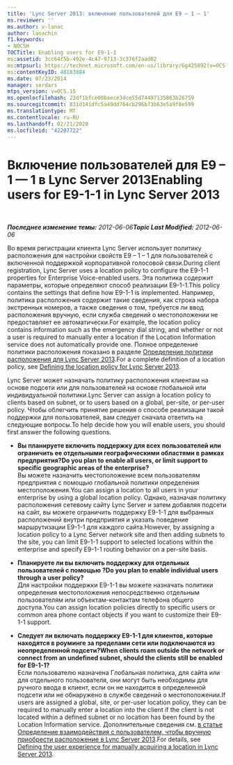 ```yaml
---
title: 'Lync Server 2013: включение пользователей для E9 — 1 – 1'
ms.reviewer: ''
ms.author: v-lanac
author: lanachin
f1.keywords:
- NOCSH
TOCTitle: Enabling users for E9-1-1
ms:assetid: 3cc64f5b-492e-4c47-9713-3c376f2aad02
ms:mtpsurl: https://technet.microsoft.com/en-us/library/Gg425892(v=OCS.15)
ms:contentKeyID: 48183884
ms.date: 07/23/2014
manager: serdars
mtps_version: v=OCS.15
ms.openlocfilehash: 23df1bfce00baece3dce55d74497135863b26759
ms.sourcegitcommit: 831d141dfc5a49dd764cb296b73b63e5a9f8e599
ms.translationtype: MT
ms.contentlocale: ru-RU
ms.lasthandoff: 02/21/2020
ms.locfileid: "42207722"
---
```

<div data-xmlns="http://www.w3.org/1999/xhtml">

<div class="topic" data-xmlns="http://www.w3.org/1999/xhtml" data-msxsl="urn:schemas-microsoft-com:xslt" data-cs="https://msdn.microsoft.com/">

<div data-asp="https://msdn2.microsoft.com/asp">

# <a name="enabling-users-for-e9-1-1-in-lync-server-2013"></a><span data-ttu-id="565f6-102">Включение пользователей для E9 – 1 — 1 в Lync Server 2013</span><span class="sxs-lookup"><span data-stu-id="565f6-102">Enabling users for E9-1-1 in Lync Server 2013</span></span>

</div>

<div id="mainSection">

<div id="mainBody">

<span> </span>

<span data-ttu-id="565f6-103">_**Последнее изменение темы:** 2012-06-06_</span><span class="sxs-lookup"><span data-stu-id="565f6-103">_**Topic Last Modified:** 2012-06-06_</span></span>

<span data-ttu-id="565f6-104">Во время регистрации клиента Lync Server использует политику расположения для настройки свойств E9 – 1 – 1 для пользователей с включенной поддержкой корпоративной голосовой связи.</span><span class="sxs-lookup"><span data-stu-id="565f6-104">During client registration, Lync Server uses a location policy to configure the E9-1-1 properties for Enterprise Voice-enabled users.</span></span> <span data-ttu-id="565f6-105">Эта политика содержит параметры, которые определяют способ реализации E9-1-1.</span><span class="sxs-lookup"><span data-stu-id="565f6-105">This policy contains the settings that define how E9-1-1 is implemented.</span></span> <span data-ttu-id="565f6-106">Например, политика расположения содержит такие сведения, как строка набора экстренных номеров, а также сведения о том, требуется ли ввод расположения вручную, если служба сведений о местоположении не предоставляет ее автоматически.</span><span class="sxs-lookup"><span data-stu-id="565f6-106">For example, the location policy contains information such as the emergency dial string, and whether or not a user is required to manually enter a location if the Location Information service does not automatically provide one.</span></span> <span data-ttu-id="565f6-107">Полное определение политики расположения показано в разделе [Определение политики расположения для Lync Server 2013](lync-server-2013-defining-the-location-policy.md).</span><span class="sxs-lookup"><span data-stu-id="565f6-107">For a complete definition of a location policy, see [Defining the location policy for Lync Server 2013](lync-server-2013-defining-the-location-policy.md).</span></span>

<span data-ttu-id="565f6-108">Lync Server может назначать политику расположения клиентам на основе подсети или для пользователей на основе глобальной или индивидуальной политики.</span><span class="sxs-lookup"><span data-stu-id="565f6-108">Lync Server can assign a location policy to clients based on subnet, or to users based on a global, per-site, or per-user policy.</span></span> <span data-ttu-id="565f6-109">Чтобы облегчить принятие решения о способе реализации такой поддержки для пользователей, вам следует сначала ответить на следующие вопросы.</span><span class="sxs-lookup"><span data-stu-id="565f6-109">To help decide how you will enable users, you should first answer the following questions.</span></span>

  - <span data-ttu-id="565f6-110">**Вы планируете включить поддержку для всех пользователей или ограничить ее отдельными географическими областями в рамках предприятия?**</span><span class="sxs-lookup"><span data-stu-id="565f6-110">**Do you plan to enable all users, or limit support to specific geographic areas of the enterprise?**</span></span>  
    <span data-ttu-id="565f6-111">Вы можете назначить местоположение всем пользователям предприятия с помощью глобальной политики определения местоположения.</span><span class="sxs-lookup"><span data-stu-id="565f6-111">You can assign a location to all users in your enterprise by using a global location policy.</span></span> <span data-ttu-id="565f6-112">Однако, назначая политику расположения сетевому сайту Lync Server и затем добавляя подсети на сайт, вы можете ограничить поддержку E9-1-1 для выбранных расположений внутри предприятия и указать поведение маршрутизации E9-1-1 для каждого сайта.</span><span class="sxs-lookup"><span data-stu-id="565f6-112">However, by assigning a location policy to a Lync Server network site and then adding subnets to the site, you can limit E9-1-1 support to selected locations within the enterprise and specify E9-1-1 routing behavior on a per-site basis.</span></span>

<!-- end list -->

  - <span data-ttu-id="565f6-113">**Планируете ли вы включить поддержку для отдельных пользователей с помощью ?**</span><span class="sxs-lookup"><span data-stu-id="565f6-113">**Do you plan to enable individual users through a user policy?**</span></span>  
    <span data-ttu-id="565f6-114">Для настройки поддержки E9-1-1 вы можете назначать политики определения местоположения непосредственно отдельным пользователям или объектам-контактам телефона общего доступа.</span><span class="sxs-lookup"><span data-stu-id="565f6-114">You can assign location policies directly to specific users or common area phone contact objects if you want to customize their E9-1-1 support.</span></span>

<!-- end list -->

  - <span data-ttu-id="565f6-115">**Следует ли включать поддержку E9-1-1 для клиентов, которые находятся в роуминге за пределами сети или подключаются из неопределенной подсети?**</span><span class="sxs-lookup"><span data-stu-id="565f6-115">**When clients roam outside the network or connect from an undefined subnet, should the clients still be enabled for E9-1-1?**</span></span>  
    <span data-ttu-id="565f6-116">Если пользователю назначена Глобальная политика, для сайта или для отдельного пользователя, они могут быть необходимы для ручного ввода в клиент, если он не находится в определенной подсети или не обнаружено в службе сведений о местоположении.</span><span class="sxs-lookup"><span data-stu-id="565f6-116">If users are assigned a global, site, or per-user location policy, they can be required to manually enter a location into the client if the client is not located within a defined subnet or no location has been found by the Location Information service.</span></span> <span data-ttu-id="565f6-117">Дополнительные сведения см. [в статье Определение взаимодействия с пользователем, чтобы вручную приобрести расположение в Lync Server 2013](lync-server-2013-defining-the-user-experience-for-manually-acquiring-a-location.md).</span><span class="sxs-lookup"><span data-stu-id="565f6-117">For details, see [Defining the user experience for manually acquiring a location in Lync Server 2013](lync-server-2013-defining-the-user-experience-for-manually-acquiring-a-location.md).</span></span>

</div>

<span> </span>

</div>

</div>

</div>

